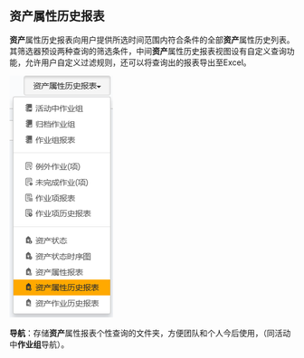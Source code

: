 ## 资产属性历史报表
**资产**属性历史报表向用户提供所选时间范围内符合条件的全部**资产**属性历史列表。其筛选器预设两种查询的筛选条件，中间**资产**属性历史报表视图设有自定义查询功能，允许用户自定义过滤规则，还可以将查询出的报表导出至Excel。

![](./images/资产属性历史报表.png)

**导航**：存储**资产**属性报表个性查询的文件夹，方便团队和个人今后使用，（同活动中**作业组**导航）。